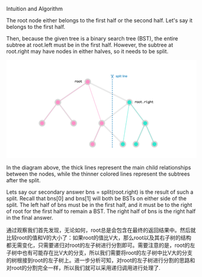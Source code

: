 Intuition and Algorithm

The root node either belongs to the first half or the second half. Let's say it belongs to the first half.

Then, because the given tree is a binary search tree (BST), the entire subtree at root.left must be in the first half. However, the subtree at root.right may have nodes in either halves, so it needs to be split.

![](1.png)

In the diagram above, the thick lines represent the main child relationships between the nodes, while the thinner colored lines represent the subtrees after the split.

Lets say our secondary answer bns = split(root.right) is the result of such a split. Recall that bns[0] and bns[1] will both be BSTs on either side of the split. The left half of bns must be in the first half, and it must be to the right of root for the first half to remain a BST. The right half of bns is the right half in the final answer.

通过观察我们首先发现，无论如何，root总是会包含在最终的返回结果中。然后就比较root的值和V的大小了：如果root的值比V大，那么root以及其右子树的结构都无需变化，只需要递归对root的左子树进行分割即可。需要注意的是，root的左子树中也有可能存在比V大的分支，所以我们需要将root的左子树中比V大的分支的树根接到root的左子树上。进一步分析可知，对root的左子树进行分割的思路和对root的分割完全一样，所以我们就可以采用递归调用进行处理了.



